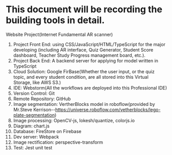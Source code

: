 # This document will be recording the building tools in detail.

Website Project(Internet Fundamental AR scanner)

1. Project Front End: using CSS/JavaScript/HTML/TypeScript for the major developing 
(including AR interface, Quiz Generator, Student Score dashboard, Teacher Study Progress management board, etc.).
2. Project Back End: A backend server for applying for model written in TypeScript
3. Cloud Solution: Google FirBase(Whether the user input, or the quiz topic, and every student condition, are all 
 stored into this Virtual Storage, like AWS S3.)
4. IDE: Webstorm(All the workflows are deployed into this Professional IDE)
5. Version Control: Git
6. Remote Repository: GitHub  
7. Image segmentation: VertherBlocks model in roboflow(provided by Mr.Steve Kerrison--https://universe.roboflow.com/vetherblocks/lego-plate-segmentation)
8. Image processing: OpenCV-js, lokesh/quantize, colorjs.io
9. Diagram: chart.js
10. Database: FireStore on Firebase
11. Dev server: Webpack
12. Image rectification: perspective-transform  
13. Test: Jest unit test
